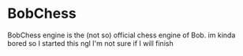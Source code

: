 # BobChess
BobChess engine is the (not so) official chess engine of Bob.
im kinda bored so I started this ngl I'm not sure if I will finish
